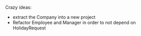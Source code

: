Crazy ideas:
- extract the Company into a new project
- Refactor Employee and Manager in order to not depend on HolidayRequest

